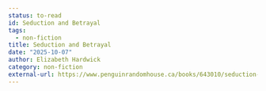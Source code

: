 ```yaml
---
status: to-read
id: Seduction and Betrayal
tags:
  - non-fiction
title: Seduction and Betrayal
date: "2025-10-07"
author: Elizabeth Hardwick
category: non-fiction
external-url: https://www.penguinrandomhouse.ca/books/643010/seduction-and-betrayal-by-elizabeth-hardwick-introduction-by-joan-didion/9780940322783
---
```

